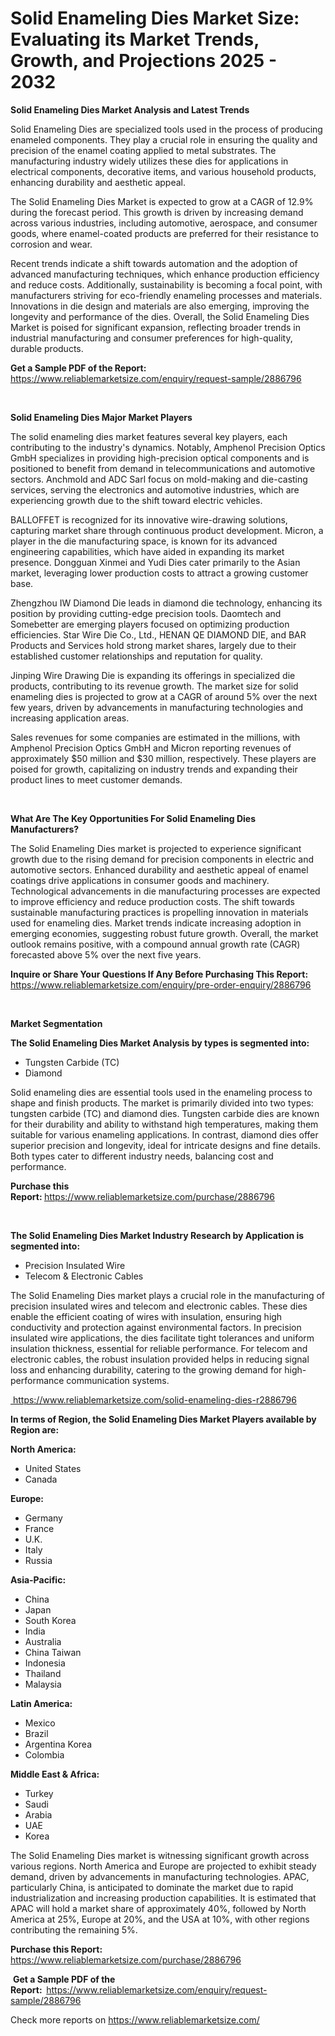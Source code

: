 <p><h1>Solid Enameling Dies Market Size: Evaluating its Market Trends, Growth, and Projections 2025 - 2032</h1></p><p><strong>Solid Enameling Dies Market Analysis and Latest Trends</strong></p>
<p><p>Solid Enameling Dies are specialized tools used in the process of producing enameled components. They play a crucial role in ensuring the quality and precision of the enamel coating applied to metal substrates. The manufacturing industry widely utilizes these dies for applications in electrical components, decorative items, and various household products, enhancing durability and aesthetic appeal.</p><p>The Solid Enameling Dies Market is expected to grow at a CAGR of 12.9% during the forecast period. This growth is driven by increasing demand across various industries, including automotive, aerospace, and consumer goods, where enamel-coated products are preferred for their resistance to corrosion and wear. </p><p>Recent trends indicate a shift towards automation and the adoption of advanced manufacturing techniques, which enhance production efficiency and reduce costs. Additionally, sustainability is becoming a focal point, with manufacturers striving for eco-friendly enameling processes and materials. Innovations in die design and materials are also emerging, improving the longevity and performance of the dies. Overall, the Solid Enameling Dies Market is poised for significant expansion, reflecting broader trends in industrial manufacturing and consumer preferences for high-quality, durable products.</p></p>
<p><strong>Get a Sample PDF of the Report:&nbsp;</strong> <a href="https://www.reliablemarketsize.com/enquiry/request-sample/2886796?utm_campaign=2759&utm_medium=2&utm_source=Github&utm_content=ia&utm_term=13032025&utm_id=solid-enameling-dies">https://www.reliablemarketsize.com/enquiry/request-sample/2886796</a></p>
<p>&nbsp;</p>
<p><strong>Solid Enameling Dies Major Market Players</strong></p>
<p><p>The solid enameling dies market features several key players, each contributing to the industry's dynamics. Notably, Amphenol Precision Optics GmbH specializes in providing high-precision optical components and is positioned to benefit from demand in telecommunications and automotive sectors.  Anchmold and ADC Sarl focus on mold-making and die-casting services, serving the electronics and automotive industries, which are experiencing growth due to the shift toward electric vehicles.</p><p>BALLOFFET is recognized for its innovative wire-drawing solutions, capturing market share through continuous product development. Micron, a player in the die manufacturing space, is known for its advanced engineering capabilities, which have aided in expanding its market presence. Dongguan Xinmei and Yudi Dies cater primarily to the Asian market, leveraging lower production costs to attract a growing customer base.</p><p>Zhengzhou IW Diamond Die leads in diamond die technology, enhancing its position by providing cutting-edge precision tools. Daomtech and Somebetter are emerging players focused on optimizing production efficiencies. Star Wire Die Co., Ltd., HENAN QE DIAMOND DIE, and BAR Products and Services hold strong market shares, largely due to their established customer relationships and reputation for quality.</p><p>Jinping Wire Drawing Die is expanding its offerings in specialized die products, contributing to its revenue growth. The market size for solid enameling dies is projected to grow at a CAGR of around 5% over the next few years, driven by advancements in manufacturing technologies and increasing application areas.</p><p>Sales revenues for some companies are estimated in the millions, with Amphenol Precision Optics GmbH and Micron reporting revenues of approximately $50 million and $30 million, respectively. These players are poised for growth, capitalizing on industry trends and expanding their product lines to meet customer demands.</p></p>
<p>&nbsp;</p>
<p><strong>What Are The Key Opportunities For Solid Enameling Dies Manufacturers?</strong></p>
<p><p>The Solid Enameling Dies market is projected to experience significant growth due to the rising demand for precision components in electric and automotive sectors. Enhanced durability and aesthetic appeal of enamel coatings drive applications in consumer goods and machinery. Technological advancements in die manufacturing processes are expected to improve efficiency and reduce production costs. The shift towards sustainable manufacturing practices is propelling innovation in materials used for enameling dies. Market trends indicate increasing adoption in emerging economies, suggesting robust future growth. Overall, the market outlook remains positive, with a compound annual growth rate (CAGR) forecasted above 5% over the next five years.</p></p>
<p><strong>Inquire or Share Your Questions If Any Before Purchasing This Report:</strong> <a href="https://www.reliablemarketsize.com/enquiry/pre-order-enquiry/2886796?utm_campaign=2759&utm_medium=2&utm_source=Github&utm_content=ia&utm_term=13032025&utm_id=solid-enameling-dies">https://www.reliablemarketsize.com/enquiry/pre-order-enquiry/2886796</a></p>
<p>&nbsp;</p>
<p><strong>Market Segmentation</strong></p>
<p><strong>The Solid Enameling Dies Market Analysis by types is segmented into:</strong></p>
<p><ul><li>Tungsten Carbide (TC)</li><li>Diamond</li></ul></p>
<p><p>Solid enameling dies are essential tools used in the enameling process to shape and finish products. The market is primarily divided into two types: tungsten carbide (TC) and diamond dies. Tungsten carbide dies are known for their durability and ability to withstand high temperatures, making them suitable for various enameling applications. In contrast, diamond dies offer superior precision and longevity, ideal for intricate designs and fine details. Both types cater to different industry needs, balancing cost and performance.</p></p>
<p><strong>Purchase this Report:&nbsp;</strong><a href="https://www.reliablemarketsize.com/purchase/2886796?utm_campaign=2759&utm_medium=2&utm_source=Github&utm_content=ia&utm_term=13032025&utm_id=solid-enameling-dies">https://www.reliablemarketsize.com/purchase/2886796</a></p>
<p>&nbsp;</p>
<p><strong>The Solid Enameling Dies Market Industry Research by Application is segmented into:</strong></p>
<p><ul><li>Precision Insulated Wire</li><li>Telecom & Electronic Cables</li></ul></p>
<p><p>The Solid Enameling Dies market plays a crucial role in the manufacturing of precision insulated wires and telecom and electronic cables. These dies enable the efficient coating of wires with insulation, ensuring high conductivity and protection against environmental factors. In precision insulated wire applications, the dies facilitate tight tolerances and uniform insulation thickness, essential for reliable performance. For telecom and electronic cables, the robust insulation provided helps in reducing signal loss and enhancing durability, catering to the growing demand for high-performance communication systems.</p></p>
<p><a href="https://www.reliablemarketsize.com/solid-enameling-dies-r2886796?utm_campaign=2759&utm_medium=2&utm_source=Github&utm_content=ia&utm_term=13032025&utm_id=solid-enameling-dies">&nbsp;https://www.reliablemarketsize.com/solid-enameling-dies-r2886796</a></p>
<p><strong>In terms of Region, the Solid Enameling Dies Market Players available by Region are:</strong></p>
<p>
    <p> <strong> North America: </strong>
        <ul>
            <li>United States</li>
            <li>Canada</li>
        </ul>
        </p> 
    <p> <strong> Europe: </strong>
        <ul>
            <li>Germany</li>
            <li>France</li>
            <li>U.K.</li>
            <li>Italy</li>
            <li>Russia</li>
        </ul>
        </p> 
    <p> <strong> Asia-Pacific: </strong>
        <ul>
            <li>China</li>
            <li>Japan</li>
            <li>South Korea</li>
            <li>India</li>
            <li>Australia</li>
            <li>China Taiwan</li>
            <li>Indonesia</li>
            <li>Thailand</li>
            <li>Malaysia</li>
        </ul>
        </p> 
    <p> <strong> Latin America: </strong>
        <ul>
            <li>Mexico</li>
            <li>Brazil</li>
            <li>Argentina Korea</li>
            <li>Colombia</li>
        </ul>
        </p> 
    <p> <strong> Middle East & Africa: </strong>
        <ul>
            <li>Turkey</li>
            <li>Saudi</li>
            <li>Arabia</li>
            <li>UAE</li>
            <li>Korea</li>
        </ul>
    </p>
    </p>
<p><p>The Solid Enameling Dies market is witnessing significant growth across various regions. North America and Europe are projected to exhibit steady demand, driven by advancements in manufacturing technologies. APAC, particularly China, is anticipated to dominate the market due to rapid industrialization and increasing production capabilities. It is estimated that APAC will hold a market share of approximately 40%, followed by North America at 25%, Europe at 20%, and the USA at 10%, with other regions contributing the remaining 5%.</p></p>
<p><strong>Purchase this Report: </strong><a href="https://www.reliablemarketsize.com/purchase/2886796?utm_campaign=2759&utm_medium=2&utm_source=Github&utm_content=ia&utm_term=13032025&utm_id=solid-enameling-dies">https://www.reliablemarketsize.com/purchase/2886796</a></p>
<p>&nbsp;<strong>Get a Sample PDF of the Report:&nbsp;&nbsp;</strong><a href="https://www.reliablemarketsize.com/enquiry/request-sample/2886796?utm_campaign=2759&utm_medium=2&utm_source=Github&utm_content=ia&utm_term=13032025&utm_id=solid-enameling-dies">https://www.reliablemarketsize.com/enquiry/request-sample/2886796</a></p>
<p><strong></strong></p>
<p>Check more reports on <a href="https://www.reliablemarketsize.com/?utm_campaign=2759&utm_medium=2&utm_source=Github&utm_content=ia&utm_term=13032025&utm_id=solid-enameling-dies">https://www.reliablemarketsize.com/</a></p>